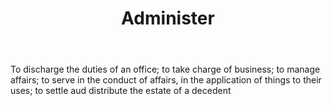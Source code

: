 ---
title: Administer
permalink: "/definitions/administer.html"
body: To discharge the duties of an office; to take charge of business; to manage
  affairs; to serve in the conduct of affairs, in the application of things to their
  uses; to settle aud distribute the estate of a decedent
published_at: '2018-07-07'
layout: post
---